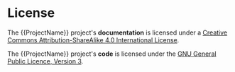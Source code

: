 
<!---
<LICENSE id="CC BY-SA 4.0">
    
    Image-Render standard Blender actions module documentation
    Copyright 2022 Robert Bosch GmbH and its subsidiaries
    
    This work is licensed under the 
    
        Creative Commons Attribution-ShareAlike 4.0 International License.
    
    To view a copy of this license, visit 
        http://creativecommons.org/licenses/by-sa/4.0/ 
    or send a letter to 
        Creative Commons, PO Box 1866, Mountain View, CA 94042, USA.
    
</LICENSE>
--->
# License

The {{ProjectName}} project's **documentation** is licensed under a <a rel="license" target="_blank" href="http://creativecommons.org/licenses/by-sa/4.0/">Creative Commons Attribution-ShareAlike 4.0 International License</a>.

The {{ProjectName}} project's **code** is licensed under the <a target="_blank" href="https://www.gnu.org/licenses/">GNU General Public Licence, Version 3</a>.
